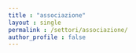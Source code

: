 ```yaml
---
title : "associazione"
layout : single
permalink : /settori/associazione/
author_profile : false
---
```

